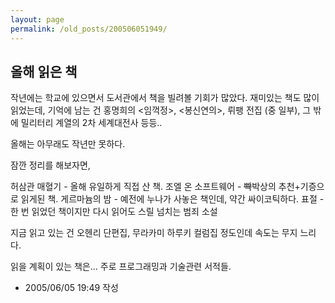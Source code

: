 ```yaml
---
layout: page
permalink: /old_posts/200506051949/
---
```


## 올해 읽은 책

작년에는 학교에 있으면서 도서관에서 책을 빌려볼 기회가 많았다.
재미있는 책도 많이 읽었는데, 기억에 남는 건 홍명희의 <임꺽정>, <봉신연의>, 뤼팽 전집 (중 일부), 그 밖에 밀리터리 계열의 2차 세계대전사 등등..

올해는 아무래도 작년만 못하다.

잠깐 정리를 해보자면,

허삼관 매혈기 - 올해 유일하게 직접 산 책.
조엘 온 소프트웨어 - <s>빡</s>박상의 추천+기증으로 읽게된 책.
게르마늄의 밤 - 예전에 누나가 사놓은 책인데, 약간 싸이코틱하다.
표절 - 한 번 읽었던 책이지만 다시 읽어도 스릴 넘치는 범죄 소설

지금 읽고 있는 건 오헨리 단편집, 무라카미 하루키 컬럼집 정도인데 속도는 무지 느리다.

읽을 계획이 있는 책은... 주로 프로그래밍과 기술관련 서적들.





- 2005/06/05 19:49 작성